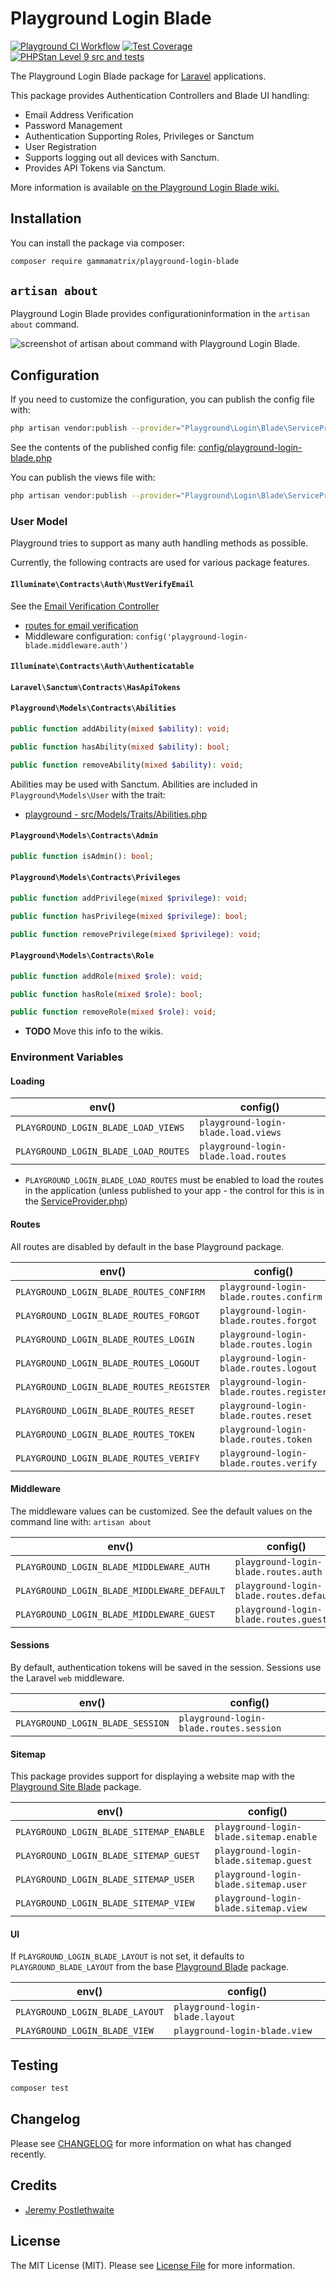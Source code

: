 # Playground Login Blade

[![Playground CI Workflow](https://github.com/gammamatrix/playground-login-blade/actions/workflows/ci.yml/badge.svg?branch=develop)](https://raw.githubusercontent.com/gammamatrix/playground-login-blade/testing/develop/testdox.txt)
[![Test Coverage](https://raw.githubusercontent.com/gammamatrix/playground-login-blade/testing/develop/coverage.svg)](tests)
[![PHPStan Level 9 src and tests](https://img.shields.io/badge/PHPStan-level%209-brightgreen)](.github/workflows/ci.yml#L120)

The Playground Login Blade package for [Laravel](https://laravel.com/docs/10.x) applications.

This package provides Authentication Controllers and Blade UI handling:
- Email Address Verification
- Password Management
- Authentication Supporting Roles, Privileges or Sanctum
- User Registration
- Supports logging out all devices with Sanctum.
- Provides API Tokens via Sanctum.

More information is available [on the Playground Login Blade wiki.](https://github.com/gammamatrix/playground-login-blade/wiki)

## Installation

You can install the package via composer:

```bash
composer require gammamatrix/playground-login-blade
```

## `artisan about`

Playground Login Blade provides configurationinformation in the `artisan about` command.

<img src="resources/docs/artisan-about-playground-login-blade.png" alt="screenshot of artisan about command with Playground Login Blade.">

## Configuration

If you need to customize the configuration, you can publish the config file with:
```bash
php artisan vendor:publish --provider="Playground\Login\Blade\ServiceProvider" --tag="playground-config"
```

See the contents of the published config file: [config/playground-login-blade.php](config/playground-login-blade.php)

You can publish the views file with:
```bash
php artisan vendor:publish --provider="Playground\Login\Blade\ServiceProvider" --tag="playground-view"
```

### User Model

Playground tries to support as many auth handling methods as possible.

Currently, the following contracts are used for various package features.

#### `Illuminate\Contracts\Auth\MustVerifyEmail`

See the [Email Verification Controller](src/Http/Controllers/EmailVerificationController.php)
- [routes for email verification](routes/verify.php)
- Middleware configuration: `config('playground-login-blade.middleware.auth')`

#### `Illuminate\Contracts\Auth\Authenticatable`

#### `Laravel\Sanctum\Contracts\HasApiTokens`

#### `Playground\Models\Contracts\Abilities`

```php
public function addAbility(mixed $ability): void;

public function hasAbility(mixed $ability): bool;

public function removeAbility(mixed $ability): void;
```

Abilities may be used with Sanctum. Abilities are included in `Playground\Models\User` with the trait:
- [playground - src/Models/Traits/Abilities.php](https://github.com/gammamatrix/playground/blob/develop/src/Models/Traits/Abilities.php)


#### `Playground\Models\Contracts\Admin`

```php
public function isAdmin(): bool;
```

#### `Playground\Models\Contracts\Privileges`

```php
public function addPrivilege(mixed $privilege): void;

public function hasPrivilege(mixed $privilege): bool;

public function removePrivilege(mixed $privilege): void;
```

#### `Playground\Models\Contracts\Role`

```php
public function addRole(mixed $role): void;

public function hasRole(mixed $role): bool;

public function removeRole(mixed $role): void;
```
- **TODO** Move this info to the wikis.


### Environment Variables

#### Loading

| env()                                | config()                             |
|--------------------------------------|--------------------------------------|
| `PLAYGROUND_LOGIN_BLADE_LOAD_VIEWS`  | `playground-login-blade.load.views`  |
| `PLAYGROUND_LOGIN_BLADE_LOAD_ROUTES` | `playground-login-blade.load.routes` |
- `PLAYGROUND_LOGIN_BLADE_LOAD_ROUTES` must be enabled to load the routes in the application (unless published to your app - the control for this is in the [ServiceProvider.php](src/ServiceProvider.php))

#### Routes

All routes are disabled by default in the base Playground package.

| env()                                    | config()                                 |
|------------------------------------------|------------------------------------------|
| `PLAYGROUND_LOGIN_BLADE_ROUTES_CONFIRM`  | `playground-login-blade.routes.confirm`  |
| `PLAYGROUND_LOGIN_BLADE_ROUTES_FORGOT`   | `playground-login-blade.routes.forgot`   |
| `PLAYGROUND_LOGIN_BLADE_ROUTES_LOGIN`    | `playground-login-blade.routes.login`    |
| `PLAYGROUND_LOGIN_BLADE_ROUTES_LOGOUT`   | `playground-login-blade.routes.logout`   |
| `PLAYGROUND_LOGIN_BLADE_ROUTES_REGISTER` | `playground-login-blade.routes.register` |
| `PLAYGROUND_LOGIN_BLADE_ROUTES_RESET`    | `playground-login-blade.routes.reset`    |
| `PLAYGROUND_LOGIN_BLADE_ROUTES_TOKEN`    | `playground-login-blade.routes.token`    |
| `PLAYGROUND_LOGIN_BLADE_ROUTES_VERIFY`   | `playground-login-blade.routes.verify`   |


#### Middleware

The middleware values can be customized. See the default values on the command line with: `artisan about`

| env()                                       | config()                                |
|---------------------------------------------|-----------------------------------------|
| `PLAYGROUND_LOGIN_BLADE_MIDDLEWARE_AUTH`    | `playground-login-blade.routes.auth`    |
| `PLAYGROUND_LOGIN_BLADE_MIDDLEWARE_DEFAULT` | `playground-login-blade.routes.default` |
| `PLAYGROUND_LOGIN_BLADE_MIDDLEWARE_GUEST`   | `playground-login-blade.routes.guest`   |

#### Sessions

By default, authentication tokens will be saved in the session. Sessions use the Laravel `web` middleware.

| env()                            | config()                                |
|----------------------------------|-----------------------------------------|
| `PLAYGROUND_LOGIN_BLADE_SESSION` | `playground-login-blade.routes.session` |

#### Sitemap

This package provides support for displaying a website map with the [Playground Site Blade](https://github.com/gammamatrix/playground-site-blade) package.

| env()                                   | config()                               |
|-----------------------------------------|----------------------------------------|
| `PLAYGROUND_LOGIN_BLADE_SITEMAP_ENABLE` | `playground-login-blade.sitemap.enable`|
| `PLAYGROUND_LOGIN_BLADE_SITEMAP_GUEST`  | `playground-login-blade.sitemap.guest` |
| `PLAYGROUND_LOGIN_BLADE_SITEMAP_USER`   | `playground-login-blade.sitemap.user`  |
| `PLAYGROUND_LOGIN_BLADE_SITEMAP_VIEW`   | `playground-login-blade.sitemap.view`  |

#### UI

If `PLAYGROUND_LOGIN_BLADE_LAYOUT` is not set, it defaults to `PLAYGROUND_BLADE_LAYOUT` from the base [Playground Blade](https://github.com/gammamatrix/playground-blade) package.

| env()                           | config()                        |
|---------------------------------|---------------------------------|
| `PLAYGROUND_LOGIN_BLADE_LAYOUT` | `playground-login-blade.layout` |
| `PLAYGROUND_LOGIN_BLADE_VIEW`   | `playground-login-blade.view`   |

## Testing

```sh
composer test
```

## Changelog

Please see [CHANGELOG](CHANGELOG.md) for more information on what has changed recently.

## Credits

- [Jeremy Postlethwaite](https://github.com/gammamatrix)

## License

The MIT License (MIT). Please see [License File](LICENSE.md) for more information.
